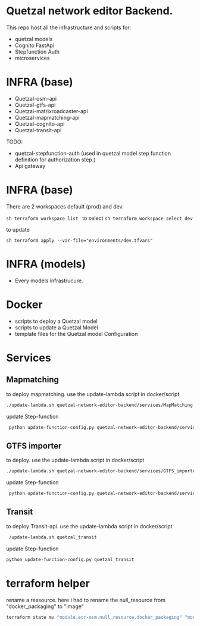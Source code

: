 # Quetzal network editor Backend.

This repo host all the infrastructure and scripts for:
 * quetzal models
 * Cognito FastApi
 * Stepfunction Auth
 * microservices


# INFRA (base)
 * Quetzal-osm-api
 * Quetzal-gtfs-api
 * Quetzal-matrixroadcaster-api
 * Quetzal-mapmatching-api
 * Quetzal-cognito-api
 * Quetzal-transit-api

 TODO:
 * quetzal-stepfunction-auth (used in quetzal model step function definition for authorization step.)
 * Api gateway

# INFRA (base)
 There are 2 workspaces default (prod) and dev.

 ``sh
 terraform workspace list
 ``
to select
 ``sh
 terraform workspace select dev
 ``

 to update

``sh
terraform apply --var-file="environments/dev.tfvars"
``

# INFRA (models)
 * Every models infrastrucure.

# Docker
 * scripts to deploy a Quetzal model
 * scripts to update a Quetzal Model
 * template files for the Quetzal model Configuration


 # Services

 ## Mapmatching
 
 to deploy mapmatching. use the update-lambda script in docker/script
 
 ```sh
 ./update-lambda.sh quetzal-network-editor-backend/services/MapMatching
 ```
 update Step-function
 ```sh
  python update-function-config.py quetzal-network-editor-backend/services/MapMatching
 ```

  ## GTFS importer
 
 to deploy. use the update-lambda script in docker/script
 
 ```sh
 ./update-lambda.sh quetzal-network-editor-backend/services/GTFS_importer
 ```
 update Step-function
 ```sh
  python update-function-config.py quetzal-network-editor-backend/services/GTFS_importer
 ```

## Transit 
to deploy Transit-api. use the update-lambda script in docker/script

```sh
 /update-lambda.sh quetzal_transit
 ```
 update Step-function
 ```sh
 python update-function-config.py quetzal_transit
```


# terraform helper

rename a ressource. here i had to rename the null_resource from "docker_packaging" to "image"
```sh
terraform state mv "module.ecr-osm.null_resource.docker_packaging" "module.ecr-osm.null_resource.image"
```